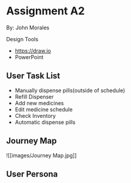 # Assignment A2
By: John Morales

Design Tools
* https://draw.io
* PowerPoint

## User Task List
* Manually dispense pills(outside of schedule)
* Refill Dispenser
* Add new medicines
* Edit medicine schedule
* Check Inventory
* Automatic dispense pills
## Journey Map
![[images/Journey Map.jpg]]

## User Persona
